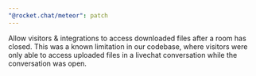 ```yaml
---
"@rocket.chat/meteor": patch
---
```


Allow visitors & integrations to access downloaded files after a room has closed. This was a known limitation in our codebase, where visitors were only able to access uploaded files in a livechat conversation while the conversation was open.
